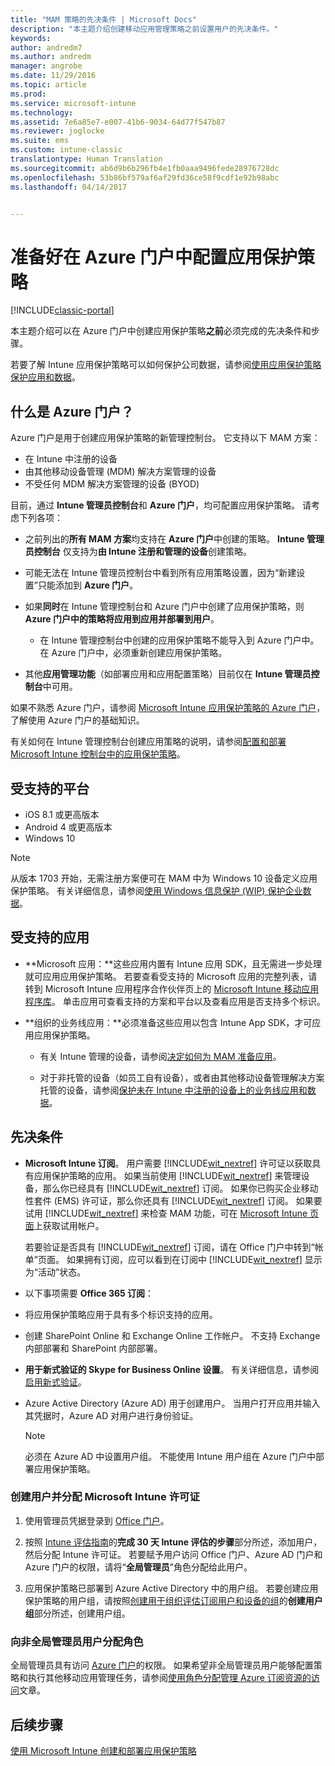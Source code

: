 ```yaml
---
title: "MAM 策略的先决条件 | Microsoft Docs"
description: "本主题介绍创建移动应用管理策略之前设置用户的先决条件。"
keywords: 
author: andredm7
ms.author: andredm
manager: angrobe
ms.date: 11/29/2016
ms.topic: article
ms.prod: 
ms.service: microsoft-intune
ms.technology: 
ms.assetid: 7e6a85e7-e007-41b6-9034-64d77f547b87
ms.reviewer: joglocke
ms.suite: ems
ms.custom: intune-classic
translationtype: Human Translation
ms.sourcegitcommit: ab6d9b6b296fb4e1fb0aaa9496fede28976728dc
ms.openlocfilehash: 53b86bf579af6af29fd36ce58f9cdf1e92b98abc
ms.lasthandoff: 04/14/2017


---
```


# <a name="get-ready-to-configure-app-protection-policies-in-the-azure-portal"></a>准备好在 Azure 门户中配置应用保护策略

[!INCLUDE[classic-portal](../includes/classic-portal.md)]

本主题介绍可以在 Azure 门户中创建应用保护策略**之前**必须完成的先决条件和步骤。

若要了解 Intune 应用保护策略可以如何保护公司数据，请参阅[使用应用保护策略保护应用和数据](protect-apps-and-data-with-microsoft-intune.md)。

## <a name="what-is-the-azure-portal"></a>什么是 Azure 门户？

Azure 门户是用于创建应用保护策略的新管理控制台。 它支持以下 MAM 方案：
- 在 Intune 中注册的设备
- 由其他移动设备管理 (MDM) 解决方案管理的设备
- 不受任何 MDM 解决方案管理的设备 (BYOD)

目前，通过 **Intune 管理员控制台**和 **Azure 门户**，均可配置应用保护策略。  请考虑下列各项：

* 之前列出的**所有 MAM 方案**均支持在 **Azure 门户**中创建的策略。 **Intune 管理员控制台** 仅支持为**由 Intune 注册和管理的设备**创建策略。

* 可能无法在 Intune 管理员控制台中看到所有应用策略设置，因为“新建设置”只能添加到 **Azure 门户**。

* 如果**同时**在 Intune 管理控制台和 Azure 门户中创建了应用保护策略，则 **Azure 门户中的策略将应用到应用并部署到用户**。
    * 在 Intune 管理控制台中创建的应用保护策略不能导入到 Azure 门户中。  在 Azure 门户中，必须重新创建应用保护策略。


* 其他**应用管理功能**（如部署应用和应用配置策略）目前仅在 **Intune 管理员控制台**中可用。


如果不熟悉 Azure 门户，请参阅 [Microsoft Intune 应用保护策略的 Azure 门户](azure-portal-for-microsoft-intune-mam-policies.md)，了解使用 Azure 门户的基础知识。

有关如何在 Intune 管理控制台创建应用策略的说明，请参阅[配置和部署 Microsoft Intune 控制台中的应用保护策略](configure-and-deploy-mobile-application-management-policies-in-the-microsoft-intune-console.md)。


##  <a name="supported-platforms"></a>受支持的平台
- iOS 8.1 或更高版本
- Android 4 或更高版本
- Windows 10

>[!NOTE]
>从版本 1703 开始，无需注册方案便可在 MAM 中为 Windows 10 设备定义应用保护策略。 有关详细信息，请参阅[使用 Windows 信息保护 (WIP) 保护企业数据](https://technet.microsoft.com/itpro/windows/keep-secure/protect-enterprise-data-using-wip)。

##  <a name="supported-apps"></a>受支持的应用
* **Microsoft 应用：**这些应用内置有 Intune 应用 SDK，且无需进一步处理就可应用应用保护策略。
若要查看受支持的 Microsoft 应用的完整列表，请转到 Microsoft Intune 应用程序合作伙伴页上的 [Microsoft Intune 移动应用程序库](https://www.microsoft.com/cloud-platform/microsoft-intune-apps)。 单击应用可查看支持的方案和平台以及查看应用是否支持多个标识。

* **组织的业务线应用：**必须准备这些应用以包含 Intune App SDK，才可应用应用保护策略。

  * 有关 Intune 管理的设备，请参阅[决定如何为 MAM 准备应用](decide-how-to-prepare-apps-for-mobile-application-management-with-microsoft-intune.md)。

  * 对于非托管的设备（如员工自有设备），或者由其他移动设备管理解决方案托管的设备，请参阅[保护未在 Intune 中注册的设备上的业务线应用和数据](protect-line-of-business-apps-and-data-on-devices-not-enrolled-in-microsoft-intune.md)。

## <a name="prerequisites"></a>先决条件

-   **Microsoft Intune 订阅**。 用户需要 [!INCLUDE[wit_nextref](../includes/wit_nextref_md.md)] 许可证以获取具有应用保护策略的应用。
如果当前使用 [!INCLUDE[wit_nextref](../includes/wit_nextref_md.md)] 来管理设备，那么你已经具有 [!INCLUDE[wit_nextref](../includes/wit_nextref_md.md)] 订阅。 如果你已购买企业移动性套件 (EMS) 许可证，那么你还具有 [!INCLUDE[wit_nextref](../includes/wit_nextref_md.md)] 订阅。 如果要试用 [!INCLUDE[wit_nextref](../includes/wit_nextref_md.md)] 来检查 MAM 功能，可在 [Microsoft Intune 页面](https://www.microsoft.com/server-cloud/products/microsoft-intune/)上获取试用帐户。

    若要验证是否具有 [!INCLUDE[wit_nextref](../includes/wit_nextref_md.md)] 订阅，请在 Office 门户中转到“帐单”页面。  如果拥有订阅，应可以看到在订阅中 [!INCLUDE[wit_nextref](../includes/wit_nextref_md.md)] 显示为“活动”状态。

-   以下事项需要 **Office 365 订阅**：

  - 将应用保护策略应用于具有多个标识支持的应用。

  - 创建 SharePoint Online 和 Exchange Online 工作帐户。 不支持 Exchange 内部部署和 SharePoint 内部部署。

-   **用于新式验证的 Skype for Business Online 设置**。 有关详细信息，请参阅[启用新式验证](http://social.technet.microsoft.com/wiki/contents/articles/34339.skype-for-business-online-enable-your-tenant-for-modern-authentication.aspx)。


- Azure Active Directory (Azure AD) 用于创建用户。 当用户打开应用并输入其凭据时，Azure AD 对用户进行身份验证。

    > [!NOTE]
    > 必须在 Azure AD 中设置用户组。 不能使用 Intune 用户组在 Azure 门户中部署应用保护策略。

### <a name="create-users-and-assign-microsoft-intune-licenses"></a>创建用户并分配 Microsoft Intune 许可证

1.  使用管理员凭据登录到 [Office 门户](http://portal.office.com)。

2.  按照 [Intune 评估指南](https://docs.microsoft.com/intune/understand-explore/get-started-with-a-30-day-trial-of-microsoft-intune)的**完成 30 天 Intune 评估的步骤**部分所述，添加用户，然后分配 Intune 许可证。 若要赋予用户访问 Office 门户、Azure AD 门户和 Azure 门户的权限，请将“**全局管理员**”角色分配给此用户。

5.  应用保护策略已部署到 Azure Active Directory 中的用户组。 若要创建应用保护策略的用户组，请按照[创建用于组织评估订阅用户和设备的组](https://docs.microsoft.com/intune/understand-explore/get-started-with-a-30-day-trial-of-microsoft-intune-step-3)的**创建用户组**部分所述，创建用户组。

### <a name="assign-roles-to-non-global-admin-users"></a>向非全局管理员用户分配角色

全局管理员具有访问 [Azure 门户](https://portal.azure.com)的权限。  如果希望非全局管理员用户能够配置策略和执行其他移动应用管理任务，请参阅[使用角色分配管理 Azure 订阅资源的访问](https://azure.microsoft.com/documentation/articles/role-based-access-control-configure/)文章。

## <a name="next-steps"></a>后续步骤
[使用 Microsoft Intune 创建和部署应用保护策略](create-and-deploy-mobile-app-management-policies-with-microsoft-intune.md)

